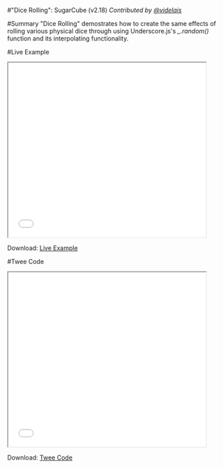 #"Dice Rolling": SugarCube (v2.18)
*Contributed by <a href="https://github.com/videlais">@videlais</a>*

#Summary
"Dice Rolling" demostrates how to create the same effects of rolling various physical dice through using Underscore.js's *_.random()* function and its interpolating functionality.

#Live Example
<section>
<iframe src="snowman_dicerolling_example.html" height=400 width=90%></iframe>


Download: <a href="snowman_dicerolling_example.html" target="_blank">Live Example</a>
</section>

#Twee Code
<section>
<iframe src="snowman_dicerolling_twee.txt" height=400 width=90%></iframe>


Download: <a href="snowman_dicerolling_twee.txt" target="_blank">Twee Code</a>
</section>
